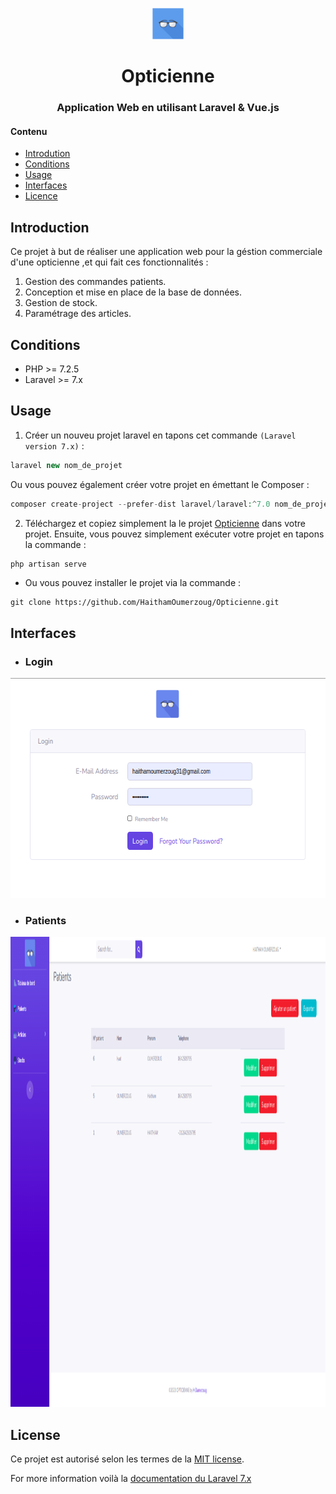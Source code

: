 <p align="center"><img alt="" src="public/Images/logo.png" width="50" height="50"></p>

<p align="center">
<h1 align="center">Opticienne</h1>
<h3 align="center">Application Web en utilisant Laravel & Vue.js</h3>

#### Contenu
* [Introdution](#introduction)
* [Conditions](#conditions)
* [Usage](#usage)
* [Interfaces](#interfaces)
* [Licence](#licence)

## Introduction
Ce projet à but de réaliser une application web pour la géstion commerciale d'une opticienne ,et qui fait ces fonctionnalités :
1. Gestion des commandes patients.
1. Conception et mise en place de la base de données.
1. Gestion de stock.
1. Paramétrage des articles.

## Conditions 
- PHP  >= 7.2.5
- Laravel >= 7.x

## Usage
1. Créer un nouveu projet laravel en tapons cet commande `(Laravel version 7.x)` :
```php 
laravel new nom_de_projet
```
Ou vous pouvez également créer votre projet en émettant le Composer :
```php
composer create-project --prefer-dist laravel/laravel:^7.0 nom_de_projet
```
2. Téléchargez et copiez simplement la le projet [Opticienne](https://github.com/HaithamOumerzoug/Opticienne) dans votre projet.
Ensuite, vous pouvez simplement exécuter votre projet en tapons la commande :
```php 
php artisan serve
```
- Ou vous pouvez installer le projet via la commande :
```git
git clone https://github.com/HaithamOumerzoug/Opticienne.git
```
## Interfaces
* ### Login
<p align="left">
  <img alt="" src="public/Images/Login.png" width="617" height="352">
</p>

* ### Patients
<p align="left">
  <img alt="" src="public/Images/Patient.png" width="1117" height="752">
</p>




## License

Ce projet est autorisé selon les termes de la [MIT license](https://opensource.org/licenses/MIT).

For more information voilà la [documentation du Laravel 7.x](https://laravel.com/docs/7.x/)